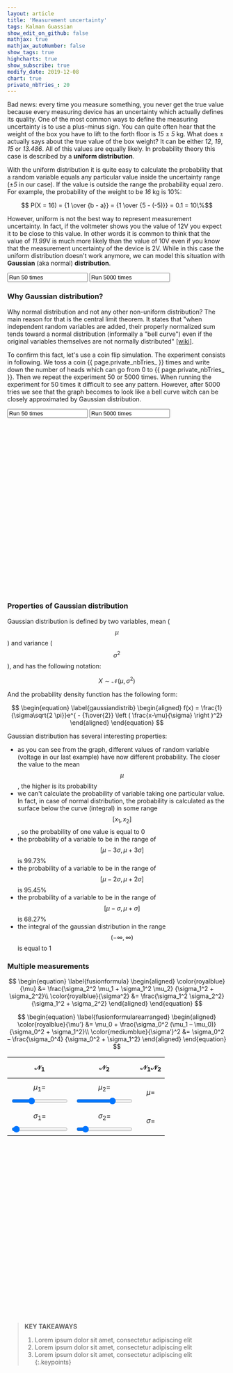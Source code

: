 ```yaml
---
layout: article
title: 'Measurement uncertainty'
tags: Kalman Guassian
show_edit_on_github: false
mathjax: true
mathjax_autoNumber: false
show_tags: true
highcharts: true
show_subscribe: true
modify_date: 2019-12-08
chart: true
private_nbTries_: 20
---
```


Bad news: every time you measure something, you never get the true value because every measuring device has an uncertainty which actually defines its quality. <!--more-->
One of the most common ways to define the measuring uncertainty is to use a plus-minus sign. You can quite often hear that the weight of the box you have to lift to the forth floor is *15* ± *5* kg. What does ± actually says about the true value of the box weight? It can be either *12*, *19*, *15* or *13.486*. All of this values are equally likely. In probability theory this case is described by a **uniform distribution**. 

<!-- It may also be referred to as rectangular distribution. In order to say that the variable $$X$$ takes its value from the uniform distribution with the range $$[a,b]$$ we will use the following notation: $$ X \sim U(a,b) $$ -->

With the uniform distribution it is quite easy to calculate the probability that a random variable equals any particular value inside the uncertainty range (±*5* in our case). If the value is outside the range the probability equal zero. For example, the probability of the weight to be *16* kg is 10%:

$$ P(X = 16) = {1 \over {b - a}} = {1 \over {5 - (-5)}} = 0.1 = 10\%$$

<!-- The probability that a normal random variable X equals any particular value is 0. -->

However, uniform is not the best way to represent measurement uncertainty. In fact, if the voltmeter shows you the value of 12V you expect it to be close to this value. In other words it is common to think that the value of *11.99*V is much more likely than the value of 10V even if you know that the measurement uncertainty of the device is 2V. While in this case the uniform distribution doesn't work anymore, we can model this situation with **Gaussian** (aka normal) **distribution**.

<input type="btnBlue" onclick="simulateGauss(50)"   value="Run 50 times"   readonly="readonly"/>
<input type="btnBlue" onclick="simulateGauss(5000)" value="Run 5000 times" readonly="readonly"/>
<div><canvas id="LineWithLine" style="width: 100%; height: 400px"></canvas></div>
<script>
{
  var nbTries = {{ page.private_nbTries_ }};
  var data =  [0, 0, 0, 7, 22, 71, 201, 335, 588, 808, 908, 830, 585, 370, 168, 75, 25, 3, 4, 0, 0];
  var labels = new Array(nbTries+1).fill(0);
  for (var i = 0; i < nbTries+1; i++) labels[i] = i;

  var myBarChart = new Chart(document.getElementById("LineWithLine"), {
    type: 'bar',
    data: {
      labels: labels,
      datasets: [{
          label: "Cow",
          color: '#5bc0de',
          data: data
      }]
    }
  });

  function runSimulation(nTimes) {
    var out = 0;
    for (var i = 0; i < nbTries; i++) {
      var heads = Math.random() >= 0.5;
      if (heads) out++;
    }
    return out;
  }

  function simulateGauss(nbRuns) {
    data = new Array(nbTries+1).fill(0);
    for (var i = 0; i < nbRuns; i++) {
      var res = runSimulation(nbTries);
      data[res]++;
    }
    var yMax = (nbRuns == 50) ? 15 : 1250;
    console.log('DFDIFUHDUFIDSUFHISDU ');
    //myBarChart.options.scales.yAxes[0] = {
    //    min: 0,
    //    max: yMax
    //};
    myBarChart.data.datasets[0].data.pop();
    myBarChart.data.datasets[0].data.push(data);
    myBarChart.update();
  }

  simulateGauss(5000)
}
</script>

### Why Gaussian distribution?

Why normal distribution and not any other non-uniform distribution? The main reason for that is the central limit theorem. It states that "when independent random variables are added, their properly normalized sum tends toward a normal distribution (informally a "bell curve") even if the original variables themselves are not normally distributed" [\[wiki\]](https://en.wikipedia.org/wiki/Central_limit_theorem).

To confirm this fact, let's use a coin flip simulation. The experiment consists in following. We toss a coin {{ page.private_nbTries_ }} times and write down the number of heads which can go from 0 to {{ page.private_nbTries_ }}. Then we repeat the experiment 50 or 5000 times. When running the experiment for 50 times it difficult to see any pattern. However, after 5000 tries we see that the graph becomes to look like a bell curve witch can be closely approximated by Gaussian distribution.

<input type="btnBlue" onclick="simulateGauss(50)"   value="Run 50 times"   readonly="readonly"/>
<input type="btnBlue" onclick="simulateGauss(5000)" value="Run 5000 times" readonly="readonly"/>
<div id="gaussSimulation" style="width:100%; height:400px;"></div>
<script>
{
  var nbTries = {{ page.private_nbTries_ }};
  var data = new Array(nbTries+1).fill(0);
  var labels = new Array(nbTries+1).fill(0);
  for (var i = 0; i < nbTries+1; i++) labels[i] = i;

  var headerPostFix = "/" + nbTries + " flipping heads";
  var myChartSimu = Highcharts.chart('gaussSimulation', {
    chart: {
      type: 'column'
    },
    title: {
      text:''
    },
    credits: {
      enabled: true
    },
    xAxis: {
      categories: labels,
      gridLineWidth: 1,
    },
    yAxis: {
      min: 0,
      gridLineWidth: 1,
      title: {
        text: 'Number of experiments'
      }
    },
    tooltip: {
      headerFormat: '<span style="font-size:12px">{point.key}' + headerPostFix + '</span><table>',
      pointFormat: '<tr><td style="color:{series.color};padding:0">Number of outcomes: </td>' +
        '<td style="padding:0"><b>{point.y:.0f}</b></td></tr>',
      footerFormat: '</table>',
      shared: true,
      useHTML: true
    },
    plotOptions: {
      column: {
        pointPadding: 0.01,
        borderWidth: 1
      }
    },
    series: [{
      name: 'Number of heads',
      data: data,
      color: '#5bc0de'
    },{
      name: 'Probability density function',
      type: 'spline',
      dashStyle: 'DashDot',
      color: '#1d7892',
      data: data,
      tooltip: {
        pointFormat: ""
      }
    }]
  });

  function runSimulation(nTimes) {
    var out = 0;
    for (var i = 0; i < nbTries; i++) {
      var heads = Math.random() >= 0.5;
      if (heads) out++;
    }
    return out;
  }

  function simulateGauss(nbRuns) {
    data = new Array(nbTries+1).fill(0);
    for (var i = 0; i < nbRuns; i++) {
      var res = runSimulation(nbTries);
      data[res]++;
    }
    var yMax = (nbRuns == 50) ? 15 : 1250;
    myChartSimu.series[0].setData(data);
    myChartSimu.yAxis[0].update({
      max: yMax
    })
    myChartSimu.series[1].setData(data);
    myChartSimu.redraw();
  }

  simulateGauss(5000)
  }
</script>

### Properties of Gaussian distribution

Gaussian distribution is defined by two variables, mean ($$\mu$$) and variance ($$\sigma^2$$), and has the following notation:

$$ X \sim \mathcal{N}(\mu,\,\sigma^{2}) $$

And the probability density function has the following form:

$$
\begin{equation} \label{gaussiandistrib} 
\begin{aligned} 
f(x) = \frac{1}{\sigma\sqrt{2 \pi}}e^{ - {1\over{2}} \left ( \frac{x-\mu}{\sigma} \right )^2}
\end{aligned} 
\end{equation}
$$

Gaussian distribution has several interesting properties:
* as you can see from the graph, different values of random variable (voltage in our last example) have now different probability. The closer the value to the mean $$\mu$$, the higher is its probability
* we can't calculate the probability of variable taking one particular value. In fact, in case of normal distribution, the probability is calculated as the surface
below the curve (integral) in some range $$[x_1,x_2]$$, so the probability of one value is equal to 0
* the probability of a variable to be in the range of $$[\mu-3\sigma,\mu+3\sigma]$$ is 99.73%
* the probability of a variable to be in the range of $$[\mu-2\sigma,\mu+2\sigma]$$ is 95.45%
* the probability of a variable to be in the range of $$[\mu-\sigma,\mu+\sigma]$$ is 68.27%
* the integral of the gaussian distribution in the range $$(-\infty,\infty)$$ is equal to 1




### Multiple measurements

$$
\begin{equation} \label{fusionformula} 
\begin{aligned} 
\color{royalblue}{\mu} &= \frac{\sigma_2^2 \mu_1 + \sigma_1^2 \mu_2} {\sigma_1^2 + \sigma_2^2}\\ 
\color{royalblue}{\sigma^2} &= \frac{\sigma_1^2 \sigma_2^2} {\sigma_1^2 + \sigma_2^2} 
\end{aligned} 
\end{equation}
$$

$$
\begin{equation} \label{fusionformularearranged} 
\begin{aligned} 
\color{royalblue}{\mu’} &= \mu_0 + \frac{\sigma_0^2 (\mu_1 – \mu_0)} {\sigma_0^2 + \sigma_1^2}\\ 
\color{mediumblue}{\sigma’}^2 &= \sigma_0^2 – \frac{\sigma_0^4} {\sigma_0^2 + \sigma_1^2} 
\end{aligned} 
\end{equation}
$$

| $$ \mathcal{N}_1 $$ | $$ \mathcal{N}_2 $$| $$ \mathcal{N}_1 \mathcal{N}_2 $$ |
|:----:|:----:|:----:|
| $$\mu_1 = $$ <output id="mean1value"></output> <input class="slider" style="background: #70D6FF;" type="range" id="mean1"  min="2" max="8" step="0.01" value="4"   oninput="updateGauss1()"> | $$\mu_2 = $$ <output id="mean2value"></output> <input class="slider" style="background: #F4E773;" type="range" id="mean2"  min="2" max="8" step="0.01" value="6"   oninput="updateGauss2()"> | $$ \mu = $$ <b><output id="meanRvalue"></output></b> |
| $$\sigma_1 = $$ <output id="sigma1value"></output> <input class="slider" style="background: #70D6FF;" type="range" id="sigma1" min="0.2" max="2" step="0.01" value="0.25" oninput="updateGauss1()"> | $$\sigma_2 = $$ <output id="sigma2value"></output> <input class="slider" style="background: #F4E773;" type="range" id="sigma2" min="0.2" max="2" step="0.01" value="0.4" oninput="updateGauss2()"> | $$ \sigma = $$ <b><output id="sigmaRvalue"></output></b>|

<div id="gaussCombination" style="width:100%; height:400px;"></div>
<script>
{
  var mean1,mean2,sigma1,sigma2,mean,sigma;
  var nbPoints = 18;
  var yMin = 0;
  var yMax = 3;
  var colors = ['#70D6FF', '#F4E773', '#E56399'];
  var myChart = Highcharts.chart('gaussCombination', {
    chart: {
        type: 'areaspline',
        animation: false
    },
    title: {
        text: ''
    },
    credits: {
      enabled: true
    },
    xAxis: {
      min: 2,
      max: 8,
      gridLineWidth: 1
    },
    yAxis: {
        title: {
            text: ''
        },
        min: yMin,
        max: yMax
    },
    tooltip: {
      headerFormat: '<span style="font-size:12px">x = {point.x:.3f}</span></br>',
      pointFormat: '<span style="font-size:12px">f(x) = {point.y:.3f}</span>',
      shared: false,
      useHTML: true
    },
    plotOptions: {
      series: {
        marker: {
          enabled: false
        }
      }
    },
    navigator: {
      series: {
        label: {
          enabled: false
        }
      }
    },
    series: [{
        dashStyle: 'shortdot',
        shadow: false,
        useHTML: true,
        name: '<span id="MJXc-Node-238" class="mjx-msubsup"><span class="mjx-base" style="margin-right: -0.159em;"><span id="MJXc-Node-239" class="mjx-texatom"><span id="MJXc-Node-240" class="mjx-mrow"><span id="MJXc-Node-241" class="mjx-mi"><span class="mjx-char MJXc-TeX-cal-R" style="padding-top: 0.505em; padding-bottom: 0.354em; padding-right: 0.159em;">N</span></span></span></span></span><span class="mjx-sub" style="font-size: 100%; vertical-align: -0.212em; padding-right: 0.071em;"><span id="MJXc-Node-242" class="mjx-mn" style=""><span class="mjx-char MJXc-TeX-main-R" style="padding-top: 0.354em; padding-bottom: 0.354em;">1</span></span></span></span>',
        color: colors[0],
        data: [],
    }, {
        dashStyle: 'shortdot',
        shadow: false,
        useHTML: true,
        name: '<span id="MJXc-Node-238" class="mjx-msubsup"><span class="mjx-base" style="margin-right: -0.159em;"><span id="MJXc-Node-239" class="mjx-texatom"><span id="MJXc-Node-240" class="mjx-mrow"><span id="MJXc-Node-241" class="mjx-mi"><span class="mjx-char MJXc-TeX-cal-R" style="padding-top: 0.505em; padding-bottom: 0.354em; padding-right: 0.159em;">N</span></span></span></span></span><span class="mjx-sub" style="font-size: 100%; vertical-align: -0.212em; padding-right: 0.071em;"><span id="MJXc-Node-242" class="mjx-mn" style=""><span class="mjx-char MJXc-TeX-main-R" style="padding-top: 0.354em; padding-bottom: 0.354em;">2</span></span></span></span>',
        color: colors[1],
        data: []
    }, {
        useHTML: true,
        name: '<span id="MJXc-Node-238" class="mjx-msubsup"><span class="mjx-base" style="margin-right: -0.159em;"><span id="MJXc-Node-239" class="mjx-texatom"><span id="MJXc-Node-240" class="mjx-mrow"><span id="MJXc-Node-241" class="mjx-mi"><span class="mjx-char MJXc-TeX-cal-R" style="padding-top: 0.505em; padding-bottom: 0.354em; padding-right: 0.159em;">N</span></span></span></span></span><span class="mjx-sub" style="font-size: 100%; vertical-align: -0.212em; padding-right: 0.071em;"><span id="MJXc-Node-242" class="mjx-mn" style=""><span class="mjx-char MJXc-TeX-main-R" style="padding-top: 0.354em; padding-bottom: 0.354em;">1</span></span></span></span><span id="MJXc-Node-238" class="mjx-msubsup"><span class="mjx-base" style="margin-right: -0.159em;"><span id="MJXc-Node-239" class="mjx-texatom"><span id="MJXc-Node-240" class="mjx-mrow"><span id="MJXc-Node-241" class="mjx-mi"><span class="mjx-char MJXc-TeX-cal-R" style="padding-top: 0.505em; padding-bottom: 0.354em; padding-right: 0.159em;">N</span></span></span></span></span><span class="mjx-sub" style="font-size: 100%; vertical-align: -0.212em; padding-right: 0.071em;"><span id="MJXc-Node-242" class="mjx-mn" style=""><span class="mjx-char MJXc-TeX-main-R" style="padding-top: 0.354em; padding-bottom: 0.354em;">2</span></span></span></span>',
        lineWidth: 2,
        color: colors[2],
        data: []
    },{
      showInLegend:false, 
      name: 'mu_1',
      color: colors[0],
      type:'line',
      dashStyle: 'shortdash',
      lineWidth: 2,
      dataLabels: { 
        enabled: false,
        color:'black',
        crop:false,
        overflow:'none',
        x: 25, 
        y: 35,
        formatter: function() {
          return mean1.toFixed(2);
        }
      }
    },{
      showInLegend:false, 
      name: 'mu_2',
      color: colors[1],
      type:'line',
      dashStyle: 'shortdash',
      lineWidth: 2,
      dataLabels: { 
        enabled: false,
        color:'black',
        crop:false,
        overflow:'none',
        x: 25, 
        y: 35,
        formatter: function() {
          return mean2.toFixed(2);
        }
      }
    },{
      showInLegend:false, 
      name: 'mu_2',
      color: colors[2],
      type:'line',
      dashStyle: 'shortdash',
      lineWidth: 2,
      dataLabels: { 
        enabled: false,
        color:'black',
        crop:false,
        overflow:'none',
        x: 25, 
        y: 35,
        formatter: function() {
          return mean.toFixed(2);
        }
      }
    }]
  });

  function estimateGauss(mean,sigma){
    data = [];
    var sigmasigma2 = 2*sigma*sigma;
    var scale = 1.0/(sigma*Math.sqrt(2*Math.PI));
    for (var i = 0; i < nbPoints; ++i){
      var x = -4*sigma + mean + i*8*sigma/nbPoints;
      var y = scale * Math.exp(-Math.pow(x-mean,2)/sigmasigma2);

      data.push({
        x: x,
        y: y,
      })
    }
    return data;
  }

  function updateGauss1(){
    mean1  = parseFloat(document.getElementById("mean1").value);
    sigma1 = parseFloat(document.getElementById("sigma1").value);

    document.getElementById('mean1value').value = mean1.toFixed(3);
    document.getElementById('sigma1value').value = sigma1.toFixed(3);

    data1 = estimateGauss(mean1,sigma1);
    myChart.series[0].setData(data1,false);
    myChart.series[0].redraw(false);
    myChart.series[3].setData([{x:mean1,y:yMin},{x:mean1,y:yMax, dataLabels: { enabled: true }}],false);
    myChart.series[3].redraw(false);

    updateGaussProduct();
  }

  function updateGauss2(){
    mean2  = parseFloat(document.getElementById("mean2").value);
    sigma2 = parseFloat(document.getElementById("sigma2").value);

    document.getElementById('mean2value').value = mean2.toFixed(3);
    document.getElementById('sigma2value').value = sigma2.toFixed(3);

    data2 = estimateGauss(mean2,sigma2);
    myChart.series[1].setData(data2,false);
    myChart.series[1].redraw(false);
    myChart.series[4].setData([{x:mean2,y:yMin},{x:mean2,y:yMax, dataLabels: { enabled: true }}],false);
    myChart.series[4].redraw(false);
    updateGaussProduct();
  }

  function updateGaussProduct(){
    sigma22 = sigma2 * sigma2; 
    sigma12 = sigma1 * sigma1;
    mean = (sigma22 * mean1 + sigma12 * mean2) / (sigma22 + sigma12);
    sigma = Math.sqrt((sigma22 * sigma12) / (sigma22 + sigma12));

    document.getElementById('meanRvalue').value = mean.toFixed(3);
    document.getElementById('sigmaRvalue').value = sigma.toFixed(3);

    dataR = estimateGauss(mean,sigma);
    myChart.series[2].setData(dataR,false);
    myChart.series[2].redraw(false);
    myChart.series[5].setData([{x:mean,y:yMin},{x:mean,y:yMax, dataLabels: { enabled: true }}],false);
    myChart.series[5].redraw(false);
  }

  updateGauss1(); 
  mean1value.value = mean1.toFixed(3);
  sigma1value.value = sigma1.toFixed(3);
  updateGauss2(); 
  mean2value.value = mean2.toFixed(3);
  sigma2value.value = sigma2.toFixed(3);
}
</script>

> **KEY TAKEAWAYS**
> 
> 1. Lorem ipsum dolor sit amet, consectetur adipiscing elit
> 2. Lorem ipsum dolor sit amet, consectetur adipiscing elit
> 3. Lorem ipsum dolor sit amet, consectetur adipiscing elit
{:.keypoints}


<!-- 
<div id="uniformDistribution" style="width:100%; height:400px;"></div>
<script>
{
Highcharts.chart('uniformDistribution', {

  title: {
      text: 'Uniform distribution'
  },
  yAxis: {
      title: {
          text: 'Number of Employees'
      }
  },
  legend: {
      layout: 'vertical',
      align: 'right',
      verticalAlign: 'middle'
  },
  credits: {
    enabled: false
  },
  series: [{
      name: 'Uniform',
      data: [
        {x:0,y:0},
        {x:10,y:0},
        {x:10,y:0.1},
        {x:15,y:0.1},
        {x:20,y:0.1},
        {x:20,y:0},
        {x:30,y:0},
      ]
  }],

  tooltip: {
    enabled:
  }
  plotOptions: {
    lineWidth: 2
  },
  responsive: {
      rules: [{
          condition: {
              maxWidth: 400,
              maxHeight: 400
          },
          chartOptions: {
              legend: {
                  layout: 'horizontal',
                  align: 'center',
                  verticalAlign: 'bottom'
              }
          }
      }]
  }
});
}
</script>

 -->
